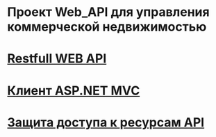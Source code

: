 # Проект Web_API для управления коммерческой недвижимостью
# [Restfull WEB API](https://www.youtube.com/playlist?list=PLePGPxR0FDm9tfuEucw9-mValqMeOE3n4)
# [Клиент ASP.NET MVC](https://www.youtube.com/playlist?list=PLePGPxR0FDm_7Dr7Xq7Ant6lG80EYd5cE)
# [Защита доступа к ресурсам API](https://www.youtube.com/playlist?list=PLePGPxR0FDm9oltBczmL_0S3zK5GbJ1rX)
